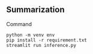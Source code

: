 ## Summarization

Command
```
python -m venv env
pip install -r requirement.txt
streamlit run inference.py
```

